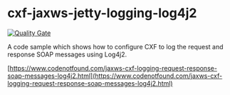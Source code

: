 # cxf-jaxws-jetty-logging-log4j2

[![Quality Gate](https://sonarcloud.io/api/badges/gate?key=com.codenotfound:cxf-jaxws-jetty-logging-log4j2)](https://sonarcloud.io/dashboard/index/com.codenotfound:cxf-jaxws-jetty-logging-log4j2)

A code sample which shows how to configure CXF to log the request and response SOAP messages using Log4j2.

[https://www.codenotfound.com/jaxws-cxf-logging-request-response-soap-messages-log4j2.html](https://www.codenotfound.com/jaxws-cxf-logging-request-response-soap-messages-log4j2.html)
